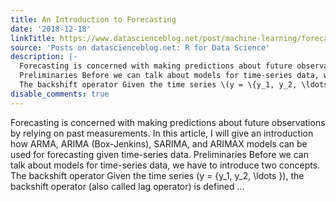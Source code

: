 ```yaml
---
title: An Introduction to Forecasting
date: '2018-12-18'
linkTitle: https://www.datascienceblog.net/post/machine-learning/forecasting-an-introduction/
source: 'Posts on datascienceblog.net: R for Data Science'
description: |-
  Forecasting is concerned with making predictions about future observations by relying on past measurements. In this article, I will give an introduction how ARMA, ARIMA (Box-Jenkins), SARIMA, and ARIMAX models can be used for forecasting given time-series data.
  Preliminaries Before we can talk about models for time-series data, we have to introduce two concepts.
  The backshift operator Given the time series \(y = \{y_1, y_2, \ldots \}\), the backshift operator (also called lag operator) is defined ...
disable_comments: true
---
```

Forecasting is concerned with making predictions about future observations by relying on past measurements. In this article, I will give an introduction how ARMA, ARIMA (Box-Jenkins), SARIMA, and ARIMAX models can be used for forecasting given time-series data.
Preliminaries Before we can talk about models for time-series data, we have to introduce two concepts.
The backshift operator Given the time series \(y = \{y_1, y_2, \ldots \}\), the backshift operator (also called lag operator) is defined ...